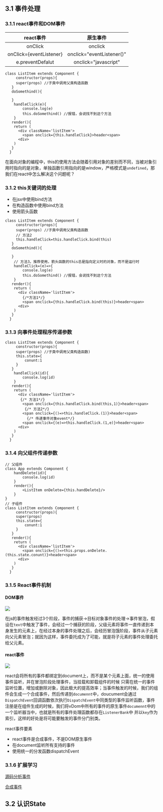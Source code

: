 ## 3.1 事件处理

### 3.1.1 react事件和DOM事件

| react事件  |  原生事件  |
| :-------: | :--------: | 
|  onClick |  onclick |  
|  onClick={eventListener} |  onclick="eventListener()" |  
|  e.preventDefalut |  onclick="javascript" |  

```jsx{10}
class ListItem extends Component {
     constructor(props){
     super(props) //子类中调用父类构造函数
   }
   doSomethind(){

   }
    handleClick(e){
        console.log(e)
        this.doSomethind() //报错，会说找不到这个方法
    }
   render(){
    return (
      <div className='listItem'>
        <span onclick={this.handleClick}>header<span>
      <div>
    )
   }
  }
```
在面向对象的编程中，this的使用方法会随着引用对象的差别而不同，当被对象引用时指向的是对象，单独函数引用指向的是window，严格模式是`undefined`，那我们在react中怎么解决这个问题呢？

### 3.1.2 this关键词的处理

- 在jsx中使用bind方法
- 在构造函数中使用bind方法
- 使用箭头函数

```jsx{5,11,19}
class ListItem extends Component {
     constructor(props){
     super(props) //子类中调用父类构造函数
     // 方法2
     this.handleClick=this.handleClick.bind(this)
   }
   doSomethind(){

   }
    // 方法3，推荐使用，箭头函数的this总是指向定义时的对象，而不是运行时
    handleClick=(e)=>{
        console.log(e)
        this.doSomethind() //报错，会说找不到这个方法
    }
   render(){
    return (
      <div className='listItem'>
        {/*方法1*/}
        <span onclick={this.handleClick.bind(this)}>header<span>   
      <div>
    )
   }
  }
```
### 3.1.3 向事件处理程序传递参数

```jsx{15,17,19}
class ListItem extends Component {
     constructor(props){
     super(props) //子类中调用父类构造函数)
     this.state={
         conunt:1
     }
   }
    handleClick(id){
        console.log(id)
    }
   render(){
    return (
      <div className='listItem'>
       {/* 方法1*/}
        <span onclick={this.handleClick.bind(this,1)}>header<span> 
         {/* 方法2*/}
        <span onclick={()=>this.handleClick.(1)}>header<span>  
          {/* 传递事件对象event*/}
        <span onclick={(e)=>this.handleClick.(1,e)}>header<span>  
      <div>
    )
   }
  }
```

### 3.1.4 向父组件传递参数

```jsx{21}
// 父组件
class App extends Component {
    handDelete(id){
        console.log(id)
    }
    render(){
        <ListItem onDelete={this.handDelete}/>
    }
}
// 子组件
class ListItem extends Component {
     constructor(props){
     super(props)
     this.state={
         conunt:1
     }
   }
   render(){
    return (
      <div className='listItem'>
        <span onclick={()=>this.props.onDelete.(this.state.conunt)}>header<span>  
      <div>
    )
   }
  }
```
### 3.1.5 React事件机制

#### DOM事件

![](~@/react/domhandle.png)

在js的事件触发经过3个阶段，事件的捕获->目标对象事件的处理->事件冒泡，假设在`text`中触发了事件，会经过一个捕获的阶段，父级元素将事件一直传递到本身发生的元素上，在经过本身的事件处理之后，会经历冒泡饿阶段，事件从子元素向父元素冒泡；就因为这样，事件委托成为了可能，就是将子元素的事件处理委托给父元素。

#### react事件

![](~@/react/reacthandle.png)

react会将所有的事件都绑定到document上，而不是某个元素上面，统一的使用事件监听，并在冒泡阶段处理事件，当挂载和卸载组件的时候
只需在统一的事件监听位置，增加或删除对象，因此极大的提高效率；当事件触发的时候，我们的组件会生成一个合成事件，然后传递到`documennt`中，doucument会通过`DispatchEvent`回调函数依次执行`DispatchEvent`中同类型的事件监听函数，事件注册是在组件生成的时候，我们将vDom中所有的事件的原生事件`documennt`中的一个监听器当中，也就是所有的事件处理函数都存在`ListenerBank`中
并以`key`作为索引，这样的好处是将可能要触发的事件分门别类。

react事件要素

- react事件是合成事件，不是DOM原生事件
- 在document监听所有支持的事件
- 使用统一的分发函数dispatchEvent

### 3.1.6 扩展学习

[源码分析事件](https://zhuanlan.zhihu.com/p/25883536)

[合成事件](	http://react.html.cn/docs/events.html)

## 3.2 认识State
